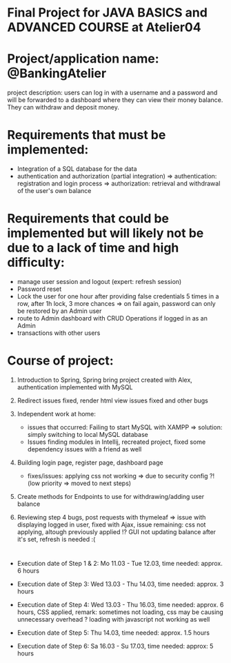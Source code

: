 # Final Project for JAVA BASICS and ADVANCED COURSE at Atelier04

# Project/application name: @BankingAtelier

project description: users can log in with a username and a password and will be forwarded
to a dashboard where they can view their money balance. They can withdraw and deposit money.

# Requirements that must be implemented:
* Integration of a SQL database for the data 
* authentication  and authorization (partial integration)
   => authentication: registration and login process
   => authorization: retrieval and withdrawal of the user's own balance


# Requirements that could be implemented but will likely not be due to a lack of time and high difficulty:
* manage user session and logout (expert: refresh session)
* Password reset
* Lock the user for one hour after providing false credentials 5 times in a row, 
  after 1h lock, 3 more chances => on fail again, password can only be restored by an Admin user
* route to Admin dashboard with CRUD Operations if logged in as an Admin
* transactions with other users 

# ##################################################################################################################

# Course of project:

1. Introduction to Spring, Spring bring project created with Alex, authentication implemented with MySQL
2. Redirect issues fixed, render html view issues fixed and other bugs

3. Independent work at home:
    * issues that occurred: Failing to start MySQL with XAMPP => solution: simply switching to local MySQL database 
    * Issues finding modules in Intellij, recreated project, fixed some dependency issues with a friend as well

4. Building login page, register page, dashboard page
    * fixes/issues: applying css not working => due to security config ?! (low priority => moved to next steps) 

5. Create methods for Endpoints to use for withdrawing/adding user balance


6. Reviewing step 4 bugs, post requests with thymeleaf => issue with displaying logged in user,
    fixed with Ajax, issue remaining: css not applying, altough previously applied !? GUI not updating balance
    after it's set, refresh is needed :( 

# ###############################################################################################################

* Execution date of Step 1 & 2: Mo 11.03 - Tue 12.03, time needed: approx. 6 hours

* Execution date of Step 3: Wed 13.03 - Thu 14.03, time needed: approx. 3 hours

* Execution date of Step 4: Wed 13.03 - Thu 16.03, time needed: approx. 6 hours, CSS applied, remark: sometimes not
  loading, css may be causing unnecessary overhead ? loading with javascript not working as well

* Execution date of Step 5: Thu 14.03, time needed: approx. 1.5 hours

* Execution date of Step 6: Sa 16.03 - Su 17.03, time needed: approx: 5 hours 
